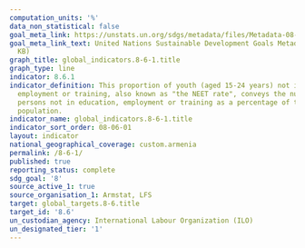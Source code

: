 ```yaml
---
computation_units: '%'
data_non_statistical: false
goal_meta_link: https://unstats.un.org/sdgs/metadata/files/Metadata-08-06-01.pdf
goal_meta_link_text: United Nations Sustainable Development Goals Metadata (PDF 382
  KB)
graph_title: global_indicators.8-6-1.title
graph_type: line
indicator: 8.6.1
indicator_definition: This proportion of youth (aged 15-24 years) not in education,
  employment or training, also known as "the NEET rate", conveys the number of young
  persons not in education, employment or training as a percentage of the total youth
  population.
indicator_name: global_indicators.8-6-1.title
indicator_sort_order: 08-06-01
layout: indicator
national_geographical_coverage: custom.armenia
permalink: /8-6-1/
published: true
reporting_status: complete
sdg_goal: '8'
source_active_1: true
source_organisation_1: Armstat, LFS
target: global_targets.8-6.title
target_id: '8.6'
un_custodian_agency: International Labour Organization (ILO)
un_designated_tier: '1'
---
```

